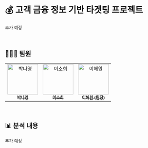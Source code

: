 # 💰 고객 금융 정보 기반 타겟팅 프로젝트

추가 예정

</br>

## 👩🏻‍💻 팀원

<table>
  <tbody>
    <tr>
      <td align="center"><a href="https://github.com/ny1yyy"><img src="https://avatars.githubusercontent.com/u/135477812?v=4" width="100px;" alt="박나영"/><br /><sub><b>박나영</b></sub></a><br /></td>
      <td align="center"><a href="https://github.com/ssoheeL"><img src="https://avatars.githubusercontent.com/u/157769708?v=4" width="100px;" alt="이소희"/><br /><sub><b>이소희</b></sub></a><br /></td>
      <td align="center"><a href="https://github.com/heleownae"><img src="https://avatars.githubusercontent.com/u/152258170?v=4" width="100px;" alt="이해원"/><br /><sub><b>이해원 (팀장)</b></sub></a><br /></td>
    </tr>
  </tbody>
</table>

</br>

## 📊 분석 내용

추가 예정

